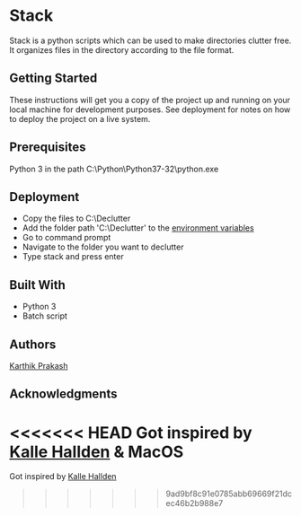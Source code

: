 # Stack
Stack is a python scripts which can be used to make directories clutter free. It organizes files in the directory according to the file format.

## Getting Started
These instructions will get you a copy of the project up and running on your local machine for development purposes. See deployment for notes on how to deploy the project on a live system.

## Prerequisites
Python 3 in the path C:\Python\Python37-32\python.exe

## Deployment
* Copy the files to C:\Declutter
* Add the folder path 'C:\Declutter' to the [environment variables](https://superuser.com/questions/949560/how-do-i-set-system-environment-variables-in-windows-10)
* Go to command prompt
* Navigate to the folder you want to declutter
* Type stack and press enter

## Built With
* Python 3
* Batch script

## Authors
[Karthik Prakash](https://github.com/thehackermonk)

## Acknowledgments
<<<<<<< HEAD
Got inspired by [Kalle Hallden](https://github.com/KalleHallden) & MacOS
=======
Got inspired by [Kalle Hallden](https://github.com/KalleHallden)
>>>>>>> 9ad9bf8c91e0785abb69669f21dcec46b2b988e7
